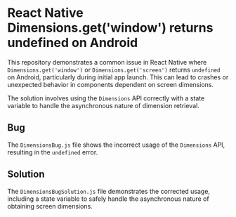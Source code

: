 # React Native Dimensions.get('window') returns undefined on Android

This repository demonstrates a common issue in React Native where `Dimensions.get('window')` or `Dimensions.get('screen')` returns `undefined` on Android, particularly during initial app launch.  This can lead to crashes or unexpected behavior in components dependent on screen dimensions.

The solution involves using the `Dimensions` API correctly with a state variable to handle the asynchronous nature of dimension retrieval.

## Bug

The `DimensionsBug.js` file shows the incorrect usage of the `Dimensions` API, resulting in the `undefined` error.

## Solution

The `DimensionsBugSolution.js` file demonstrates the corrected usage, including a state variable to safely handle the asynchronous nature of obtaining screen dimensions.